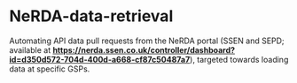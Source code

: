 # NeRDA-data-retrieval
Automating API data pull requests from the NeRDA portal (SSEN and SEPD; available at **https://nerda.ssen.co.uk/controller/dashboard?id=d350d572-704d-400d-a668-cf87c50487a7**), targeted towards loading data at specific GSPs.
